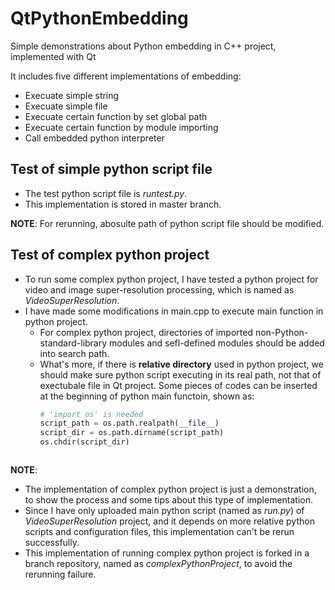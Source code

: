 # QtPythonEmbedding
Simple demonstrations about Python embedding in C++ project, implemented with Qt

It includes five different implementations of embedding:
- Execuate simple string
- Execuate simple file
- Execuate certain function by set global path
- Execuate certain function by module importing
- Call embedded python interpreter

## Test of simple python script file
- The test python script file is *runtest.py*.
- This implementation is stored in master branch.

**NOTE**: For rerunning, abosulte path of python script file should be modified.

## Test of complex python project
- To run some complex python project, I have tested a python project for video and image super-resolution processing, which is named as *VideoSuperResolution*.
- I have made some modifications in main.cpp to execute main function in python project.
  - For complex python project, directories of imported non-Python-standard-library modules and sefl-defined modules should be added into search path.
  - What's more, if there is **relative directory** used in python project, we should make sure python script executing in its real path, not that of exectubale file in Qt project. Some pieces of codes can be inserted at the beginning of python main functoin, shown as:
    ```python
    # 'import os' is needed
    script_path = os.path.realpath(__file__)
    script_dir = os.path.dirname(script_path)
    os.chdir(script_dir)
  ```
**NOTE**:
- The implementation of complex python project is just a demonstration, to show the process and some tips about this type of implementation.
- Since I have only uploaded main python script (named as *run.py*) of *VideoSuperResolution* project, and it depends on more relative python scripts and configuration files, this implementation can't be rerun successfully.
- This implementation of running complex python project is forked in a branch repository, named as *complexPythonProject*, to avoid the rerunning failure.

